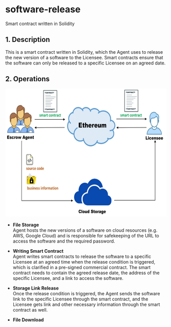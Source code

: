 # software-release
Smart contract written in Solidity 

## 1. Description
This is a smart contract written in Solidity, which the Agent uses to release the new version of a software to the Licensee. Smart contracts ensure that the software can only be released to a specific Licensee on an agreed date.

## 2. Operations
<div align=center><img width="600" height="400" src="https://github.com/zhilin963/software-release/blob/main/IMG/release2licensee.jpg" />  </div>

* **File Storage**  
Agent hosts the new versions of a software on cloud resources (e.g. AWS, Google Cloud) and is responsible for safekeeping of the URL to access the software and the required password.  

* **Writing Smart Contract**  
Agent writes smart contracts to release the software to a specific Licensee at an agreed time when the release condition is triggered, which is clarified in a pre-signed commercial contract. The smart contract needs to contain the agreed release date, the address of the specific Licensee, and a link to access the software.  

* **Storage Link Release**  
Once the release condition is triggered, the Agent sends the software link to the specific Licensee through the smart contract, and the Licensee gets link and other necessary information through the smart contract as well.  

* **File Download**
